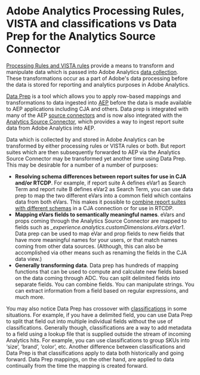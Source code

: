# Adobe Analytics Processing Rules, VISTA and classifications vs Data Prep for the Analytics Source Connector

[Processing Rules and VISTA rules](https://experienceleague.adobe.com/docs/analytics/admin/admin-tools/processing-rules/processing-rules-configuration/processing-rule-order.html?lang=en) provide a means to transform and manipulate data which is passed into Adobe Analytics [data collection](https://experienceleague.adobe.com/docs/analytics/analyze/reports-analytics/reporting-interface/overview-data-collection.html?lang=en). These transformations occur as a part of Adobe's data processing before the data is stored for reporting and analytics purposes in Adobe Analytics. 


[Data Prep](https://experienceleague.adobe.com/docs/experience-platform/data-prep/home.html?lang=en) is a tool which allows you to apply row-based mappings and transformations to data ingested into [AEP](https://experienceleague.adobe.com/docs/experience-platform.html?lang=en) before the data is made available to AEP applications including CJA and others. Data prep is integrated with many of the AEP [source connectors](https://experienceleague.adobe.com/docs/experience-platform/sources/home.html?lang=en) and is now also integrated with the [Analytics Source Connector](https://experienceleague.adobe.com/docs/experience-platform/sources/ui-tutorials/create/adobe-applications/analytics.html?lang=en), which provides a way to ingest report suite data from Adobe Analytics into AEP. 

Data which is collected by and stored in Adobe Analytics can be transformed by either processing rules or VISTA rules or both. But report suites which are then subsequently forwarded to AEP via the Analytics Source Connector may be transformed yet another time using Data Prep. This may be desirable for a number of a number of purposes:

* **Resolving schema differences between report suites for use in CJA and/or RTCDP**. For example, if report suite A defines eVar1 as Search Term and report ruite B defines eVar2 as Search Term, you can use data prep to map the two different eVars into a common field which contains data from both eVars. This makes it possible to [combine report suites with different schemas](https://experienceleague.adobe.com/docs/analytics-platform/using/cja-usecases/combine-report-suites.html?lang=en) in a CJA connection or for use in RTCDP.
* **Mapping eVars fields to semantically meaningful names**. eVars and props coming through the Analytics Source Connector are mapped to fields such as _\_experience.analytics.customDimensions.eVars.eVar1_.  Data prep can be used to map eVar and prop fields to new fields that have more meaningful names for your users, or that match names coming from other data sources. (Although, this can also be accomplished via other means such as renaming the fields in the CJA data view.)
* **Generally transforming data**. Data prep has hundreds of mapping functions that can be used to compute and calculate new fields based on the data coming through ADC. You can split delimited fields into separate fields. You can combine fields. You can manipulate strings. You can extract information from a field based on regular expressions, and much more.


You may also notice Data Prep has crossover with [classifications](https://experienceleague.adobe.com/docs/analytics/components/classifications/c-classifications.html?lang=en) in some situations. For example, if you have a delimited field, you can use Data Prep to split that field out into multiple individual fields without the use of classifications. Generally though, classifications are a way to add metadata to a field using a lookup file that is supplied outside the stream of incoming Analytics hits. For example, you can use classifications to group SKUs into ‘size’, ‘brand’, ‘color’, etc. Another difference between classifications and Data Prep is that classifications apply to data both historically and going forward. Data Prep mappings, on the other hand, are applied to data continually from the time the mapping is created forward.